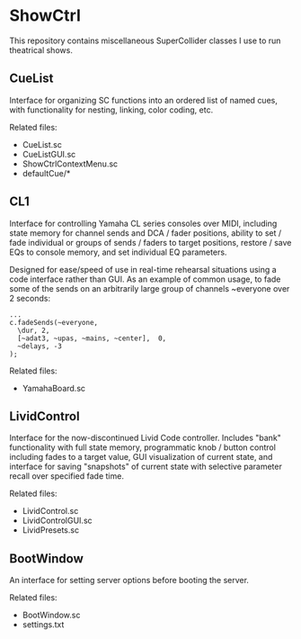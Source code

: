 # ShowCtrl

This repository contains miscellaneous SuperCollider classes I use to run theatrical shows.

## CueList

Interface for organizing SC functions into an ordered list of named cues, with functionality for nesting, linking, color coding, etc.

Related files:
- CueList.sc
- CueListGUI.sc
- ShowCtrlContextMenu.sc
- defaultCue/*

## CL1

Interface for controlling Yamaha CL series consoles over MIDI, including state memory for channel sends and DCA / fader positions, ability to set / fade individual or groups of sends / faders to target positions, restore / save EQs to console memory, and set individual EQ parameters.

Designed for ease/speed of use in real-time rehearsal situations using a code interface rather than GUI. As an example of common usage, to fade some of the sends on an arbitrarily large group of channels ~everyone over 2 seconds:

```
...
c.fadeSends(~everyone,
  \dur, 2,
  [~adat3, ~upas, ~mains, ~center],  0,
  ~delays, -3
);
```

Related files:
- YamahaBoard.sc

## LividControl

Interface for the now-discontinued Livid Code controller. Includes "bank" functionality with full state memory, programmatic knob / button control including fades to a target value, GUI visualization of current state, and interface for saving "snapshots" of current state with selective parameter recall over specified fade time.

Related files:
- LividControl.sc
- LividControlGUI.sc
- LividPresets.sc

## BootWindow

An interface for setting server options before booting the server.

Related files:
- BootWindow.sc
- settings.txt

